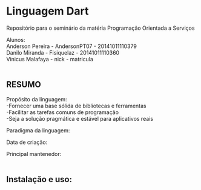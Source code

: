 # Linguagem Dart
Repositório para o seminário da matéria Programação Orientada a Serviços

Alunos:<br>
Anderson Pereira - AndersonPT07 - 20141011110379 <br>
Danilo Miranda - Fisiquelaz - 20141011110360 <br>
Vinicus Malafaya - nick - matricula<br><br>

<h2>RESUMO</h2>

Propósito da linguagem:<br>
  -Fornecer uma base sólida de bibliotecas e ferramentas<br>
  -Facilitar as tarefas comuns de programação<br>
  -Seja a solução pragmática e estável para aplicativos reais<br>

Paradigma da linguagem:<br>

Data de criação:<br>

Principal mantenedor:<br><br>

<h2>Instalação e uso:</h2>

